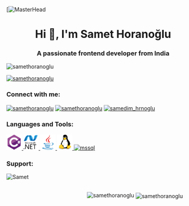[![MasterHead](https://media.licdn.com/dms/image/D4D16AQG6T92gjjtBKg/profile-displaybackgroundimage-shrink_350_1400/0/1674153278110?e=1687996800&v=beta&t=kBalXjsOxtLI4yiKhyCmS6hE8z-4BPKWhLzPkqqIzks)
<h1 align="center">Hi 👋, I'm Samet Horanoğlu</h1>
<h3 align="center">A passionate frontend developer from India</h3>

<p align="left"> <img src="https://komarev.com/ghpvc/?username=samethoranoglu&label=Profile%20views&color=0e75b6&style=flat" alt="samethoranoglu" /> </p>

<p align="left"> <a href="https://github.com/ryo-ma/github-profile-trophy"><img src="https://github-profile-trophy.vercel.app/?username=samethoranoglu" alt="samethoranoglu" /></a> </p>

<h3 align="left">Connect with me:</h3>
<p align="left">
<a href="https://twitter.com/samethoranoglu" target="blank"><img align="center" src="https://raw.githubusercontent.com/rahuldkjain/github-profile-readme-generator/master/src/images/icons/Social/twitter.svg" alt="samethoranoglu" height="30" width="40" /></a>
<a href="https://linkedin.com/in/samethoranoglu" target="blank"><img align="center" src="https://raw.githubusercontent.com/rahuldkjain/github-profile-readme-generator/master/src/images/icons/Social/linked-in-alt.svg" alt="samethoranoglu" height="30" width="40" /></a>
<a href="https://instagram.com/samedim_hrnoglu" target="blank"><img align="center" src="https://raw.githubusercontent.com/rahuldkjain/github-profile-readme-generator/master/src/images/icons/Social/instagram.svg" alt="samedim_hrnoglu" height="30" width="40" /></a>
</p>

<h3 align="left">Languages and Tools:</h3>
<p align="left"> <a href="https://www.w3schools.com/cs/" target="_blank" rel="noreferrer"> <img src="https://raw.githubusercontent.com/devicons/devicon/master/icons/csharp/csharp-original.svg" alt="csharp" width="40" height="40"/> </a> <a href="https://dotnet.microsoft.com/" target="_blank" rel="noreferrer"> <img src="https://raw.githubusercontent.com/devicons/devicon/master/icons/dot-net/dot-net-original-wordmark.svg" alt="dotnet" width="40" height="40"/> </a> <a href="https://www.java.com" target="_blank" rel="noreferrer"> <img src="https://raw.githubusercontent.com/devicons/devicon/master/icons/java/java-original.svg" alt="java" width="40" height="40"/> </a> <a href="https://www.linux.org/" target="_blank" rel="noreferrer"> <img src="https://raw.githubusercontent.com/devicons/devicon/master/icons/linux/linux-original.svg" alt="linux" width="40" height="40"/> </a> <a href="https://www.microsoft.com/en-us/sql-server" target="_blank" rel="noreferrer"> <img src="https://www.svgrepo.com/show/303229/microsoft-sql-server-logo.svg" alt="mssql" width="40" height="40"/> </a> </p>

<h3 align="left">Support:</h3>
<p><a href="https://www.buymeacoffee.com/Samet"> <img align="left" src="https://cdn.buymeacoffee.com/buttons/v2/default-yellow.png" height="50" width="210" alt="Samet" /></a></p><br><br>

<p><img align="left" src="https://github-readme-stats.vercel.app/api/top-langs?username=samethoranoglu&show_icons=true&locale=en&layout=compact" alt="samethoranoglu" /></p>

<p>&nbsp;<img align="center" src="https://github-readme-stats.vercel.app/api?username=samethoranoglu&show_icons=true&locale=en" alt="samethoranoglu" /></p>

